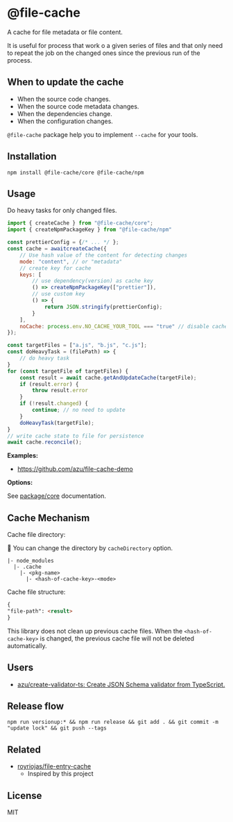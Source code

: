 # @file-cache

A cache for file metadata or file content.

It is useful for process that work o a given series of files and that only need to repeat the job on the changed ones
since the previous run of the process.

## When to update the cache

- When the source code changes.
- When the source code metadata changes.
- When the dependencies change.
- When the configuration changes.

`@file-cache` package help you to implement `--cache` for your tools.

## Installation

```
npm install @file-cache/core @file-cache/npm
```

## Usage

Do heavy tasks for only changed files.

```js
import { createCache } from "@file-cache/core";
import { createNpmPackageKey } from "@file-cache/npm"

const prettierConfig = {/* ... */ };
const cache = awaitcreateCache({
    // Use hash value of the content for detecting changes 
    mode: "content", // or "metadata"
    // create key for cache
    keys: [
        // use dependency(version) as cache key
        () => createNpmPackageKey(["prettier"]),
        // use custom key
        () => {
            return JSON.stringify(prettierConfig);
        }
    ],
    noCache: process.env.NO_CACHE_YOUR_TOOL === "true" // disable cache by the flag
});

const targetFiles = ["a.js", "b.js", "c.js"];
const doHeavyTask = (filePath) => {
    // do heavy task
}
for (const targetFile of targetFiles) {
    const result = await cache.getAndUpdateCache(targetFile);
    if (result.error) {
        throw result.error
    }
    if (!result.changed) {
        continue; // no need to update
    }
    doHeavyTask(targetFile);
}
// write cache state to file for persistence
await cache.reconcile();
```

**Examples:**

- https://github.com/azu/file-cache-demo

**Options:**

See [package/core](packages/core) documentation.

## Cache Mechanism

Cache file directory:

:memo: You can change the directory by `cacheDirectory` option.

```
|- node_modules
  |- .cache
    |- <pkg-name>
      |- <hash-of-cache-key>-<mode>
```

Cache file structure:

```markdown
{
"file-path": <result>
}
```

This library does not clean up previous cache files.
When the `<hash-of-cache-key>` is changed, the previous cache file will not be deleted automatically.

## Users

- [azu/create-validator-ts: Create JSON Schema validator from TypeScript.](https://github.com/azu/create-validator-ts)

## Release flow

    npm run versionup:* && npm run release && git add . && git commit -m "update lock" && git push --tags

## Related

- [royriojas/file-entry-cache](https://github.com/royriojas/file-entry-cache)
    - Inspired by this project

## License

MIT
